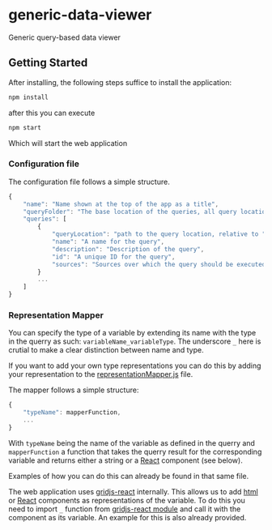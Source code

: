 # generic-data-viewer
Generic query-based data viewer


## Getting Started 

After installing, the following steps suffice to install the application:

```bash
npm install 
```

after this you can execute

```bash
npm start
```

Which will start the web application

### Configuration file 

The configuration file follows a simple structure. 

```js
{
    "name": "Name shown at the top of the app as a title",
    "queryFolder": "The base location of the queries, all query locations will start from this folder",
    "queries": [
        {
            "queryLocation": "path to the query location, relative to "queryFolder"",
            "name": "A name for the query",
            "description": "Description of the query",
            "id": "A unique ID for the query",
            "sources": "Sources over which the query should be executed"
        }
        ...
    ]
}
```

### Representation Mapper 

You can specify the type of a variable by extending its name with the type in the querry as such: ```variableName_variableType```. The underscore ```_``` here is crutial to make a clear distinction between name and type. 

If you want to add your own type representations you can do this by adding your representation to the [representationMapper.js](./src/representationMapper.js) file. 

The mapper follows a simple structure:

```js
{
    "typeName": mapperFunction,
    ... 
}
```

With ```typeName``` being the name of the variable as defined in the querry and ```mapperFunction``` a function that takes the querry result for the corresponding variable and returns either a string or a [React](https://react.dev/) component (see below).  

Examples of how you can do this can already be found in that same file. 

The web application uses [gridjs-react](https://gridjs.io/docs/integrations/react) internally. This allows us to add [html](https://nl.wikipedia.org/wiki/HyperText_Markup_Language) or [React](https://react.dev/) components as representations of the variable. To do this you need to import ```_``` function from [gridjs-react module](https://www.npmjs.com/package/gridjs-react) and call it with the component as its variable. An example for this is also already provided.